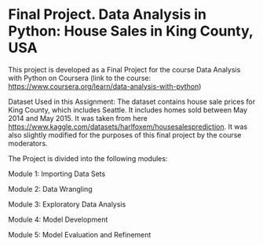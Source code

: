 # Final Project. Data Analysis in Python: House Sales in King County, USA


This project is developed as a Final Project for the course Data Analysis with Python on Coursera (link to the course: https://www.coursera.org/learn/data-analysis-with-python) 

Dataset Used in this Assignment: 
The dataset contains house sale prices for King County, which includes Seattle. It includes homes sold between May 2014 and May 2015. It was taken from  here https://www.kaggle.com/datasets/harlfoxem/housesalesprediction. It was also slightly modified for the purposes of this final project by the course moderators.

The Project is divided into the following modules: 

Module 1: Importing Data Sets

Module 2: Data Wrangling

Module 3: Exploratory Data Analysis

Module 4: Model Development

Module 5: Model Evaluation and Refinement


